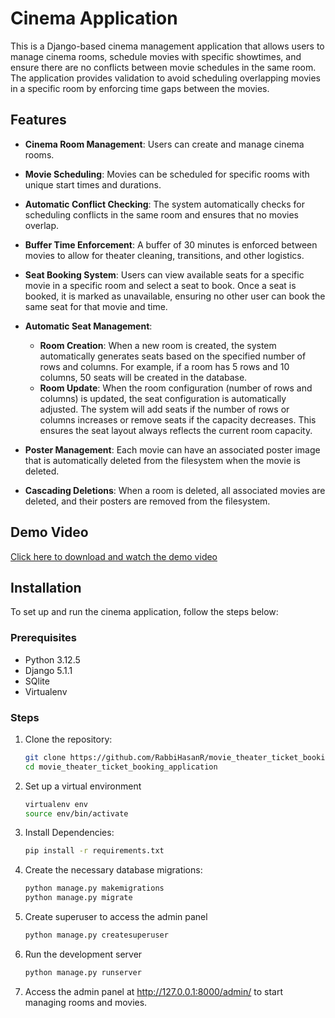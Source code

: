 # Cinema Application

This is a Django-based cinema management application that allows users to manage cinema rooms, schedule movies with specific showtimes, and ensure there are no conflicts between movie schedules in the same room. The application provides validation to avoid scheduling overlapping movies in a specific room by enforcing time gaps between the movies.

## Features

- **Cinema Room Management**: Users can create and manage cinema rooms.
- **Movie Scheduling**: Movies can be scheduled for specific rooms with unique start times and durations.
- **Automatic Conflict Checking**: The system automatically checks for scheduling conflicts in the same room and ensures that no movies overlap.
- **Buffer Time Enforcement**: A buffer of 30 minutes is enforced between movies to allow for theater cleaning, transitions, and other logistics.
- **Seat Booking System**: Users can view available seats for a specific movie in a specific room and select a seat to book. Once a seat is booked, it is marked as unavailable, ensuring no other user can book the same seat for that movie and time.
- **Automatic Seat Management**:
  - **Room Creation**: When a new room is created, the system automatically generates seats based on the specified number of rows and columns. For example, if a room has 5 rows and 10 columns, 50 seats will be created in the database.
  - **Room Update**: When the room configuration (number of rows and columns) is updated, the seat configuration is automatically adjusted. The system will add seats if the number of rows or columns increases or remove seats if the capacity decreases. This ensures the seat layout always reflects the current room capacity.

- **Poster Management**: Each movie can have an associated poster image that is automatically deleted from the filesystem when the movie is deleted.
- **Cascading Deletions**: When a room is deleted, all associated movies are deleted, and their posters are removed from the filesystem.

## Demo Video

[Click here to download and watch the demo video](./demo/demo-video.mp4)


## Installation

To set up and run the cinema application, follow the steps below:

### Prerequisites

- Python 3.12.5
- Django 5.1.1
- SQlite
- Virtualenv

### Steps

1. Clone the repository:
   ```bash
   git clone https://github.com/RabbiHasanR/movie_theater_ticket_booking_application.git
   cd movie_theater_ticket_booking_application
2. Set up a virtual environment
    ```bash
    virtualenv env
    source env/bin/activate
3. Install Dependencies:
    ```bash
    pip install -r requirements.txt
4. Create the necessary database migrations:
    ```bash
    python manage.py makemigrations
    python manage.py migrate
5. Create superuser to access the admin panel
    ```bash
    python manage.py createsuperuser
6. Run the development server
    ```bash
    python manage.py runserver
7. Access the admin panel at http://127.0.0.1:8000/admin/ to start managing rooms and movies.
